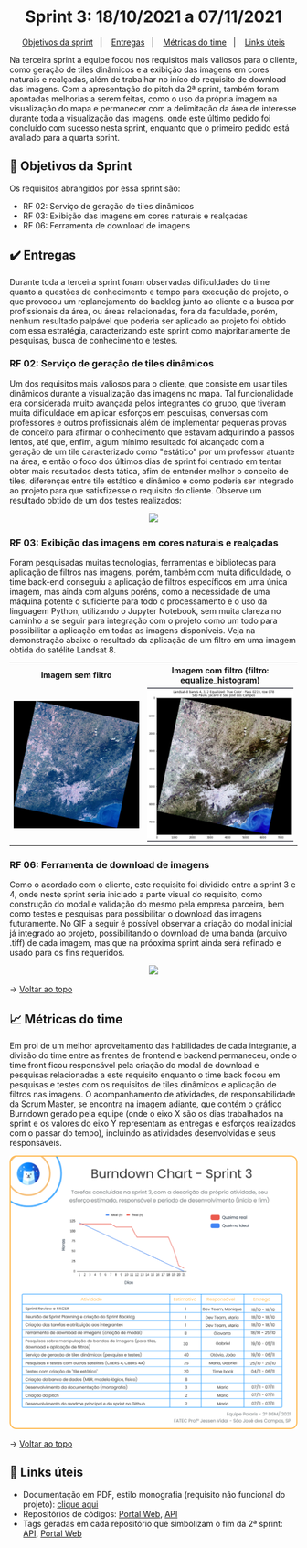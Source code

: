<span id="topo">

<h1 align="center">Sprint 3: 18/10/2021 a 07/11/2021</h1>

<p align="center">
    <a href="#objetivos">Objetivos da sprint</a> &nbsp |&nbsp &nbsp
    <a href="#entregas">Entregas</a> &nbsp |&nbsp &nbsp
    <a href="#metricas">Métricas do time</a> &nbsp |&nbsp &nbsp
    <a href="#links">Links úteis</a>
</p>

Na terceira sprint a equipe focou nos requisitos mais valiosos para o cliente, como geração de tiles dinâmicos e a exibição das imagens em cores naturais e realçadas, além de trabalhar no iníco do requisito de download das imagens. Com a apresentação do pitch da 2ª sprint, também foram apontadas melhorias a serem feitas, como o uso da própria imagem na visualização do mapa e permanecer com a delimitação da área de interesse durante toda a visualização das imagens, onde este último pedido foi concluído com sucesso nesta sprint, enquanto que o primeiro pedido está avaliado para a quarta sprint.

<span id="objetivos">
    
## :dart: Objetivos da Sprint
Os requisitos abrangidos por essa sprint são:
- RF 02: Serviço de geração de tiles dinâmicos
- RF 03: Exibição das imagens em cores naturais e realçadas
- RF 06: Ferramenta de download de imagens

<span id="entregas">
        
## :heavy_check_mark: Entregas
Durante toda a terceira sprint foram observadas dificuldades do time quanto a questões de conhecimento e tempo para execução do projeto, o que provocou um replanejamento do backlog junto ao cliente e a busca por profissionais da área, ou áreas relacionadas, fora da faculdade, porém, nenhum resultado palpável que poderia ser aplicado ao projeto foi obtido com essa estratégia, caracterizando este sprint como majoritariamente de pesquisas, busca de conhecimento e testes.
    
### RF 02: Serviço de geração de tiles dinâmicos
Um dos requisitos mais valiosos para o cliente, que consiste em usar tiles dinâmicos durante a visualização das imagens no mapa. Tal funcionalidade era considerada muito avançada pelos integrantes do grupo, que tiveram muita dificuldade em aplicar esforços em pesquisas, conversas com professores e outros profissionais além de implementar pequenas provas de conceito para afirmar o conhecimento que estavam adquirindo a passos lentos, até que, enfim, algum mínimo resultado foi alcançado com a geração de um tile caracterizado como "estático" por um professor atuante na área, e então o foco dos últimos dias de sprint foi centrado em tentar obter mais resultados desta tática, afim de entender melhor o conceito de tiles, diferenças entre tile estático e dinâmico e como poderia ser integrado ao projeto para que satisfizesse o requisito do cliente. Observe um resultado obtido de um dos testes realizados:
	
<p align="center"><img src="./poc-tile-estatico.gif" /></p>
	
### RF 03: Exibição das imagens em cores naturais e realçadas
Foram pesquisadas muitas tecnologias, ferramentas e bibliotecas para aplicação de filtros nas imagens, porém, também com muita dificuldade, o time back-end conseguiu a aplicação de filtros específicos em uma única imagem, mas ainda com alguns poréns, como a necessidade de uma máquina potente o suficiente para todo o processamento e o uso da linguagem Python, utilizando o Jupyter Notebook, sem muita clareza no caminho a se seguir para integração com o projeto como um todo para possibilitar a aplicação em todas as imagens disponíveis. Veja na demonstração abaixo o resultado da aplicação de um filtro em uma imagem obtida do satélite Landsat 8.
	
<table align="center">
	<th> Imagem sem filtro </th> 
	<th> Imagem com filtro (filtro: equalize_histogram) </th> 
	<tr align="center">
		<td><img src="./poc-sem-filtro.jpg" width="300px"/></td>
		<td><img src="./poc-com-filtro.png" width="300px"/> </td>
	</tr>
</table>
	
### RF 06: Ferramenta de download de imagens
Como o acordado com o cliente, este requisito foi dividido entre a sprint 3 e 4, onde neste sprint seria iniciado a parte visual do requisito, como construção do modal e validação do mesmo pela empresa parceira, bem como testes e pesquisas para possibilitar o download das imagens futuramente. No GIF a seguir é possível observar a criação do modal inicial já integrado ao projeto, possibilitando o download de uma banda (arquivo .tiff) de cada imagem, mas que na próoxima sprint ainda será refinado e usado para os fins requeridos.
	
<p align="center"><img src="./modal-download.gif" /></p>	
	
→ [Voltar ao topo](#topo)
    
<span id="metricas">
    
## :chart_with_upwards_trend: Métricas do time
Em prol de um melhor aproveitamento das habilidades de cada integrante, a divisão do time entre as frentes de frontend e backend permaneceu, onde o time front ficou responsável pela criação do modal de download e pesquisas relacionadas a este requisito enquanto o time back focou em pesquisas e testes com os requisitos de tiles dinâmicos e aplicação de filtros nas imagens. O acompanhamento de atividades, de responsabilidade da Scrum Master, se encontra na imagem adiante, que contém o gráfico Burndown gerado pela equipe (onde o eixo X são os dias trabalhados na sprint e os valores do eixo Y representam as entregas e esforços realizados com o passar do tempo), incluindo as atividades desenvolvidas e seus responsáveis.
    
<p align="center"><img src="./burndown-github.png" /></p>
    
→ [Voltar ao topo](#topo)
    
<span id="links">
    
## :link: Links úteis
- Documentação em PDF, estilo monografia (requisito não funcional do projeto): [clique aqui](./documentacao.pdf)
- Repositórios de códigos: [Portal Web](https://github.com/Equipe-Polaris-DSM-2021/web), [API](https://github.com/Equipe-Polaris-DSM-2021/api)
- Tags geradas em cada repositório que simbolizam o fim da 2ª sprint: [API](https://github.com/Equipe-Polaris-DSM-2021/api/releases/tag/sprint-03), [Portal Web](https://github.com/Equipe-Polaris-DSM-2021/web/releases/tag/sprint-03)
